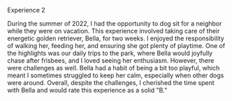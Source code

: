 Experience 2

During the summer of 2022, I had the opportunity to dog sit for a neighbor while they were on vacation. This experience involved taking care of their energetic golden retriever, Bella, for two weeks. I enjoyed the responsibility of walking her, feeding her, and ensuring she got plenty of playtime. One of the highlights was our daily trips to the park, where Bella would joyfully chase after frisbees, and I loved seeing her enthusiasm. However, there were challenges as well. Bella had a habit of being a bit too playful, which meant I sometimes struggled to keep her calm, especially when other dogs were around. Overall, despite the challenges, I cherished the time spent with Bella and would rate this experience as a solid "B." 